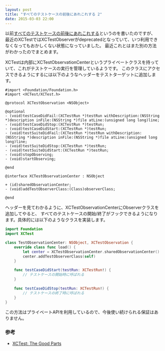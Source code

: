 ```yaml
---
layout: post
title: "すべてのテストケースの前後にあれこれする 2"
date: 2015-03-03 22:00
---
```


以前[すべてのテストケースの前後にあれこれする](http://blog.ishkawa.org/2014/04/30/pre-post-test-case/)というのを書いたのですが、
最近のXCTestではXCTestObserverがdeprecatedとなっていて、いつ利用できなくなってもおかしくない状態になっていました。
最近これとはまた別の方法がわかったのでまとめます。

XCTestは内部にXCTestObservationCenterというプライベートクラスを持っていて、これがテストケースの実行を管理しているようです。
このクラスにアクセスできるようにするには以下のようなヘッダーをテストターゲットに追加します。

```objc
#import <Foundation/Foundation.h>
#import <XCTest/XCTest.h>

@protocol XCTestObservation <NSObject>

@optional
- (void)testCaseDidFail:(XCTestRun *)testRun withDescription:(NSString *)description inFile:(NSString *)file atLine:(unsigned long long)line;
- (void)testCaseDidStop:(XCTestRun *)testRun;
- (void)testCaseDidStart:(XCTestRun *)testRun;
- (void)testSuiteDidFail:(XCTestRun *)testRun withDescription:(NSString *)description inFile:(NSString *)file atLine:(unsigned long long)line;
- (void)testSuiteDidStop:(XCTestRun *)testRun;
- (void)testSuiteDidStart:(XCTestRun *)testRun;
- (void)stopObserving;
- (void)startObserving;

@end

@interface XCTestObservationCenter : NSObject

+ (id)sharedObservationCenter;
- (void)addTestObserverClass:(Class)observerClass;

@end
```

ヘッダーを見てわかるように、XCTestObservationCenterにObserverクラスを追加してやると、
すべてのテストケースの開始/終了がフックできるようになります。具体的には以下のようなクラスを実装します。

```swift
import Foundation
import XCTest

class TestObservationCenter: NSObject, XCTestObservation {
    override class func load() {
        let center = XCTestObservationCenter.sharedObservationCenter() as XCTestObservationCenter
        center.addTestObserverClass(self)
    }
    
    func testCaseDidStart(testRun: XCTestRun!) {
        // テストケースの開始時に呼ばれる
    }
    
    func testCaseDidStop(testRun: XCTestRun!) {
        // テストケースの終了時に呼ばれる
    }
}
```

この方法はプライベートAPIを利用しているので、今後使い続けられる保証はありません。


### 参考

- [XCTest: The Good Parts](http://modocache.svbtle.com/xctest-the-good-parts)
